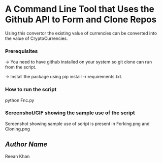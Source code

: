 # A Command Line Tool that Uses the Github API to Form and Clone Repos
<!--Remove the below lines and add yours -->
Using this convertor the existing value of currencies can be converted into the value of CryptoCurrencies.

### Prerequisites
<!--Remove the below lines and add yours -->
-> You need to have github installed on your system so git clone can run from the script.

-> Install the package using pip install -r requirements.txt.
### How to run the script
<!--Remove the below lines and add yours -->
python Fnc.py

### Screenshot/GIF showing the sample use of the script
<!--Remove the below lines and add yours -->
Screenshot showing sample use of script is present in Forking.png and Cloning.png

## *Author Name*
<!--Remove the below lines and add yours -->
Reean Khan